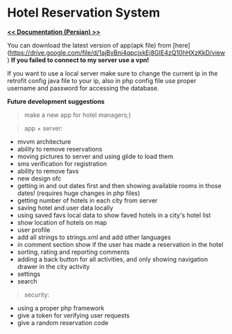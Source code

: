 
# Hotel Reservation System

[**<< Documentation (Persian) >>**](
https://drive.google.com/open?id=0B6WO8-L0mGwTd3l4M3FtU2oxX0NqTVYyQU5GUFVUaGphdWxR)

You can download the latest version of app(apk file) from [here]
(https://drive.google.com/file/d/1ajBvBni4qpcjxkEj8GIE4zQ10hHXzKkD/view)
**If you failed to connect to my server use a vpn!**


If you want to use a local server make sure to change the current ip in the retrofit config java file to your ip,
also in php config file use proper username and password for accessing the database.

**Future development suggestions**
>make a new app for hotel managers;)

>app + server:
+ mvvm architecture
+ ability to remove reservations
+ moving pictures to server and using glide to load them
+ sms verification for registration
+ ability to remove favs
+ new design ofc
+ getting in and out dates first and then showing available rooms in those dates! (requires huge changes in php files)
+ getting number of hotels in each city from server
+ saving hotel and user data locally
+ using saved favs local data to show faved hotels in a city's hotel list
+ show location of hotels on map
+ user profile
+ add all strings to strings.xml and add other languages
+ in comment section show if the user has made a reservation in the hotel
+ sorting, rating and reporting comments
+ adding a back button for all activities, and only showing navigation drawer in the city activity
+ settings
+ search

>security:
+ using a proper php framework
+ give a token for verifying user requests
+ give a random reservation code

